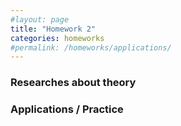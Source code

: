 ```yaml
---
#layout: page
title: "Homework 2"
categories: homeworks
#permalink: /homeworks/applications/
---
```

<h3>Researches about theory</h3>


<h3>Applications / Practice</h3>


